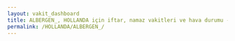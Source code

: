 ```yaml
---
layout: vakit_dashboard
title: ALBERGEN_, HOLLANDA için iftar, namaz vakitleri ve hava durumu - ilçe/eyalet seç
permalink: /HOLLANDA/ALBERGEN_/
---
```


<script type="text/javascript">
  var GLOBAL_COUNTRY = 'HOLLANDA';
  var GLOBAL_CITY = 'ALBERGEN_';
  var GLOBAL_STATE = '';
  var lat = 72;
  var lon = 21;
</script>
